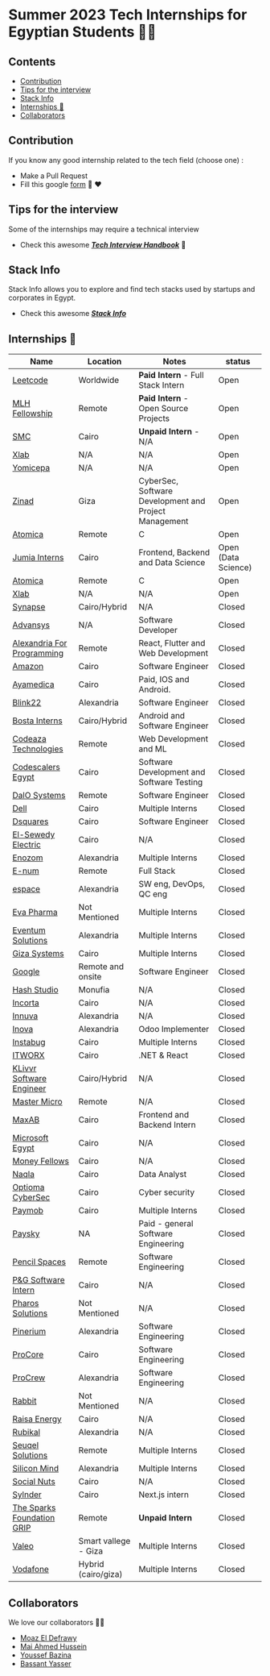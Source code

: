 # Summer 2023 Tech Internships for Egyptian Students 👩‍💻

## Contents
  - [Contribution](#contribution)
  - [Tips for the interview](#tips-for-the-interview)
  - [Stack Info](#stack-info)
  - [Internships :necktie:](#internships-necktie)
  - [Collaborators](#collaborators)

## Contribution
If you know any good internship related to the tech field (choose one) :
- Make a Pull Request
- Fill this google [form](https://docs.google.com/forms/d/e/1FAIpQLSf5ZYrhhYziWFQChdfxU_UWYacAHRsCuYpixuqhJ4pL_7RF-w/viewform?usp=sf_link) 🤗 ❤️

## Tips for the interview
Some of the internships may require a technical interview

- Check this awesome [***Tech Interview Handbook***](https://github.com/yangshun/tech-interview-handbook) 📖

## Stack Info
Stack Info allows you to explore and find tech stacks used by startups and corporates in Egypt.

- Check this awesome [***Stack Info***](http://www.stackinfo.me/)

## Internships :necktie:
| Name  |  Location |  Notes | status |
|---|---|-------------|--|
|[Leetcode](https://www.cognitoforms.com/LeetCodeLLC/FullStackEngineerIntern) | Worldwide | **Paid Intern** - Full Stack Intern | Open |
|[MLH Fellowship](https://fellowship.mlh.io/) | Remote | **Paid Intern** - Open Source Projects | Open |
|[SMC](https://docs.google.com/forms/d/e/1FAIpQLScxB95pTrMZzc2wH7BSS76n3gGKvIYglbcLv-EC2v7koW5Wfg/viewform) | Cairo | <b>Unpaid Intern</b> - N/A | Open |
|[Xlab](https://xlab-group.com/apply/) | N/A | N/A | Open |
|[Yomicepa](https://docs.google.com/forms/d/e/1FAIpQLSeBs4g6wn1E7U1zMkoR95rB8MXvGKnHsecznbVu_lTGqeN64Q/viewform) | N/A | N/A | Open |
|[Zinad](https://zinad.net/internship-program.html) | Giza | CyberSec, Software Development and Project Management | Open |
|[Atomica](https://careers.atomica.ai/job/c-software-engineer-internship/) | Remote | C | Open |
|[Jumia Interns](https://boards.eu.greenhouse.io/jumia) | Cairo | Frontend, Backend and Data Science | Open (Data Science) |
|[Atomica](https://careers.atomica.ai/job/c-software-engineer-internship/) | Remote | C | Open |
|[Xlab](https://xlab-group.com/apply/) | N/A | N/A | Open |
|[Synapse](https://www.synapse-analytics.io/) | Cairo/Hybrid | N/A | Closed |
|[Advansys](https://www.advansys-esc.com/careers/job-opening/) | N/A | Software Developer | Closed |
|[Alexandria For Programming](https://wuzzuf.net/jobs/careers/Alexandria-for-programming-Egypt-6203) | Remote | React, Flutter and Web Development | Closed |
|[Amazon](https://www.amazon.jobs/en/search?base_query=internship&country=EG) | Cairo | Software Engineer | Closed |
|[Ayamedica](https://www.ayamedica.com/careers) | Cairo | Paid, IOS and Android. | Closed |
|[Blink22](https://www.blink22.com/careers/) | Alexandria | Software Engineer | Closed |
|[Bosta Interns](https://jobs.lever.co/Bosta/?team=Engineering) | Cairo/Hybrid | Android and Software Engineer | Closed |
|[Codeaza Technologies](https://www.linkedin.com/company/codeaza/jobs/) | Remote | Web Development and ML | Closed |
|[Codescalers Egypt](https://www.codescalers-egypt.com/careers) | Cairo | Software Development and Software Testing | Closed |
|[DalO Systems](https://angel.co/company/dalosystems/jobs/1047126-junior-software-engineer-backend-intern) | Remote | Software Engineer | Closed |
|[Dell](http://bitly.ws/EETR) | Cairo | Multiple Interns | Closed |
|[Dsquares](https://dsquares.recruitee.com/) | Cairo | Software Engineer | Closed |
|[El-Sewedy Electric](https://elsewedyelectric.com/en/careers/) | Cairo | N/A | Closed |
|[Enozom](https://enozom.com/Company/Join_Us/) | Alexandria | Multiple Interns | Closed |
|[E-num](https://www.linkedin.com/company/e-num/jobs/) | Remote | Full Stack | Closed |
|[espace](https://espace.com.eg/blog/category/intenship/) | Alexandria | SW eng, DevOps,  QC eng | Closed |
|[Eva Pharma](https://www.linkedin.com/company/eva-pharma/posts/?feedView=all) | Not Mentioned | Multiple Interns | Closed |
|[Eventum Solutions](http://eventumsolutions.com/careers/) | Alexandria | Multiple Interns | Closed |
|[Giza Systems](https://www.gizasystemscareers.com/en/egypt/jobs/headway-intern-2023-software-development-center-4688135/) | Cairo | Multiple Interns | Closed |
|[Google](https://careers.google.com/jobs/results/?category=DATA_CENTER_OPERATIONS&category=DEVELOPER_RELATIONS&category=HARDWARE_ENGINEERING&category=INFORMATION_TECHNOLOGY&category=MANUFACTURING_SUPPLY_CHAIN&category=NETWORK_ENGINEERING&category=PRODUCT_MANAGEMENT&category=PROGRAM_MANAGEMENT&category=SOFTWARE_ENGINEERING&category=TECHNICAL_INFRASTRUCTURE_ENGINEERING&category=TECHNICAL_SOLUTIONS&category=TECHNICAL_WRITING&category=USER_EXPERIENCE&employment_type=INTERN&jex=ENTRY_LEVEL) | Remote and onsite | Software Engineer | Closed |
|[Hash Studio](http://www.hashstudio.com/) | Monufia | N/A | Closed |
|[Incorta](https://www.incorta.com/careers#positions) | Cairo | N/A | Closed |
|[Innuva](https://www.linkedin.com/posts/innuva_innuva-innuvians-university-activity-7062005481417957376-flR2?utm_source=share&utm_medium=member_android) | Alexandria | N/A | Closed |
|[Inova](https://inovaeg.com/jobs/) | Alexandria | Odoo Implementer | Closed |
|[Instabug](https://www.instabug.com/careers) | Cairo | Multiple Interns | Closed |
|[ITWORX](https://www.itworx.com/jobs/) | Cairo | .NET & React | Closed |
|[KLivvr Software Engineer](https://www.linkedin.com/company/klivvr/jobs/) | Cairo/Hybrid | N/A | Closed |
|[Master Micro](https://www.linkedin.com/company/master-micro/) | Remote | N/A | Closed |
|[MaxAB](https://maxab.breezy.hr/) | Cairo | Frontend and Backend Intern | Closed |
|[Microsoft Egypt](https://survey.alchemer.com/s3/7158711/Microsoft-Egypt-Development-Center-Summer-Engineering-Program-2023) | Cairo | N/A | Closed |
|[Money Fellows](https://www.linkedin.com/company/moneyfellows/jobs/) | Cairo | N/A | Closed |
|[Naqla](https://naqla.zohorecruit.com/jobs/Careers) | Cairo | Data Analyst | Closed |
|[Optioma CyberSec](https://www.linkedin.com/company/optimaps/posts/?feedView=all) | Cairo | Cyber security | Closed |
|[Paymob](https://www.linkedin.com/company/paymobcompany/posts/?feedView=all) | Cairo | Multiple Interns | Closed |
|[Paysky](https://paysky.io/jobs/internships-across-functions/) | NA | Paid - general Software Engineering | Closed |
|[Pencil Spaces](https://www.pencilspaces.com/careers/engineering) | Remote | Software Engineering | Closed |
|[P&G Software Intern](https://www.pgcareers.com/mea/en/engineering#job-search-bar) | Cairo | N/A | Closed |
|[Pharos Solutions](https://www.pharos-solutions.de/careers/) | Not Mentioned | N/A | Closed |
|[Pinerium](https://careers.pinerium.com/jobs/Internships) | Alexandria | Software Engineering | Closed |
|[ProCore](https://careers.procore.com/jobs/search?page=1&country_codes%5B%5D=eg&query=intern) | Cairo | Software Engineering | Closed |
|[ProCrew](https://www.procrew.pro/careers/) | Alexandria | Software Engineering | Closed |
|[Rabbit](https://rabbitmart.breezy.hr/) | Not Mentioned | N/A | Closed |
|[Raisa Energy](https://www.raisa.com/) | Cairo | N/A | Closed |
|[Rubikal](https://apply.workable.com/rubikal/#jobs) | Alexandria | N/A | Closed |
|[Seuqel Solutions](https://wuzzuf.net/jobs/careers/Care-Dental-Egypt-27404) | Remote | Multiple Interns | Closed |
|[Silicon Mind](https://silicon-mind.com/careers/) | Alexandria | Multiple Interns | Closed |
|[Social Nuts](https://socialnuts-eg.com/be-nut) | Cairo | N/A | Closed |
|[Sylnder](https://jobs.lever.co/sylndr/?department=Software%20Engineering) | Cairo | Next.js intern | Closed |
|[The Sparks Foundation GRIP](https://internship.thesparksfoundation.info/#steps-to-apply) | Remote | **Unpaid Intern** | Closed |
|[Valeo](https://docs.google.com/forms/d/e/1FAIpQLSfZ4iNEIbvefAYviDC0jRizI_LnTgIO-Ii-eiVwc9IWk6-M2g/viewform) | Smart vallege - Giza | Multiple Interns | Closed |
|[Vodafone](https://careers.vodafone.com/) | Hybrid (cairo/giza) | Multiple Interns | Closed |
## Collaborators
We love our collaborators 💜💜

* [Moaz El Defrawy](https://github.com/moaz-eldefrawy)
* [Mai Ahmed Hussein](https://github.com/MaiAhmedHussein)
* [Youssef Bazina](https://github.com/Bazina)
* [Bassant Yasser](https://github.com/Bassantyasser043)

